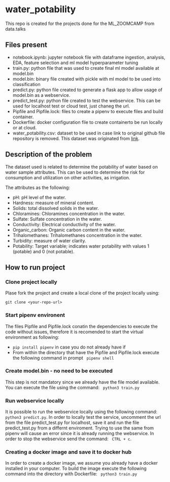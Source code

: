 # water_potability
This repo is created for the projects done for the ML_ZOOMCAMP from data.talks

## Files present
- notebook.ipynb: jupyter notebook file with dataframe ingestion, analysis, EDA, feature selection and ml model hyperparameter tuning
- train.py: python file that was used to create final ml model available at model.bin
- model.bin: binary file created with pickle with ml model to be used into classification
- predict.py: python file created to generate a flask app to allow usage of model.bin as a webservice.
- predict_test.py: python file created to test the webservice. This can be used for localhost test or cloud test, just chaneg the url.
- Pipfile and Pipfile.lock: files to create a pipenv to execute files and build container.
- Dockerfile: docker configuration file to create containerto be run locally or at cloud.
- water_potability.csv: dataset to be used in case link to original github file repository is removed. This dataset was originated from [link](https://github.com/MainakRepositor/Datasets/tree/master).
  
## Description of the problem
The dataset used is related to determine the potability of water based on water sample attributes. This can be used to determine the risk for consumption and utilization on other activities, as irrigation.

The attributes as the following:

- pH: pH level of the water.
- Hardness: measure of mineral content.
- Solids: total dissolved solids in the water.
- Chloramines: Chloramines concentration in the water.
- Sulfate: Sulfate concentration in the water.
- Conductivity: Electrical conductivity of the water.
- Organic_carbon: Organic carbon content in the water.
- Trihalomethanes: Trihalomethanes concentration in the water.
- Turbidity: measure of water clarity.
- Potability: Target variable; indicates water potability with values 1 (potable) and 0 (not potable).

## How to run project

### Clone project locally
Plase fork the project and create a local clone of the project locally using:

``` git clone <your-repo-url> ``` 

### Start pipenv environent
The files Pipfile and Pipfile.lock conatin the dependencies to execute the code without issues, therefore it is recomended to  start the virtual environment as following:

- ``` pip install pipenv ``` in case you do not already have if
- From within the directory that have the Pipfile and Pipfile.lock execute the following command in prompt ``` pipenv shell```

### Create model.bin - no need to be executed
This step is not mandatory since we already have the file model available. You can execute the file using the command:
``` python3 train.py```

### Run webservice locally 
It is possible to run the webservice locally using the following command: ``` python3 predict.py```.
In order to locally test the service, uncomment the url from the file predict_test.py for localhost, save it and run the file predict_test.py from a differnt enviroment. Trying to use the same from pipenv will cause an error since it is already running the webservice.
In order to stop the webservice send the command: ``` CTRL + c```.

### Creating a docker image and save it to docker hub

In order to create a docker image, we assume you already have a docker installed in your computer.
To build the image execute the following command into the directory with Dockerfile:
``` python3 train.py```
